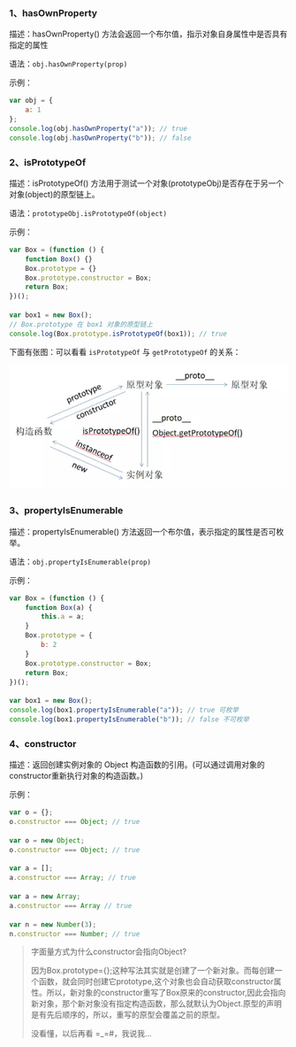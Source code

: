 ### 1、hasOwnProperty

描述：hasOwnProperty() 方法会返回一个布尔值，指示对象自身属性中是否具有指定的属性

语法：`obj.hasOwnProperty(prop)`

示例：

```js
var obj = {
    a: 1
};
console.log(obj.hasOwnProperty("a")); // true
console.log(obj.hasOwnProperty("b")); // false
```



### 2、isPrototypeOf

描述：isPrototypeOf() 方法用于测试一个对象(prototypeObj)是否存在于另一个对象(object)的原型链上。

语法：`prototypeObj.isPrototypeOf(object)`

示例：

```js
var Box = (function () {
    function Box() {}
    Box.prototype = {}
    Box.prototype.constructor = Box;
    return Box;
})();

var box1 = new Box();
// Box.prototype 在 box1 对象的原型链上
console.log(Box.prototype.isPrototypeOf(box1)); // true
```



下面有张图：可以看看 `isPrototypeOf` 与 `getPrototypeOf` 的关系：

![](./img/2.png)





### 3、propertyIsEnumerable

描述：propertyIsEnumerable() 方法返回一个布尔值，表示指定的属性是否可枚举。

语法：`obj.propertyIsEnumerable(prop)`

示例：

```js
var Box = (function () {
    function Box(a) {
        this.a = a;
    }
    Box.prototype = {
        b: 2
    }
    Box.prototype.constructor = Box;
    return Box;
})();

var box1 = new Box();
console.log(box1.propertyIsEnumerable("a")); // true 可枚举
console.log(box1.propertyIsEnumerable("b")); // false 不可枚举
```



### 4、constructor

描述：返回创建实例对象的 Object 构造函数的引用。(可以通过调用对象的constructor重新执行对象的构造函数。)

示例：

```js
var o = {};
o.constructor === Object; // true

var o = new Object;
o.constructor === Object; // true

var a = [];
a.constructor === Array; // true

var a = new Array;
a.constructor === Array // true

var n = new Number(3);
n.constructor === Number; // true
```

> 字面量方式为什么constructor会指向Object?
>
> 因为Box.prototype={};这种写法其实就是创建了一个新对象。而每创建一个函数，就会同时创建它prototype,这个对象也会自动获取constructor属性。所以，新对象的constructor重写了Box原来的constructor,因此会指向新对象，那个新对象没有指定构造函数，那么就默认为Object.原型的声明是有先后顺序的，所以，重写的原型会覆盖之前的原型。
>
> 没看懂，以后再看 =_=#，我说我...















